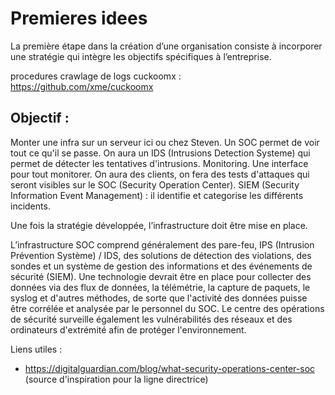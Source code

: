 # Premieres idees

La première étape dans la création d’une organisation consiste à incorporer une stratégie qui intègre les objectifs spécifiques à l’entreprise.

procedures
crawlage de logs
cuckoomx : https://github.com/xme/cuckoomx


## Objectif :

Monter une infra sur un serveur ici ou chez Steven. Un SOC permet de voir tout ce qu'il se passe. On aura un IDS (Intrusions Detection Systeme) qui permet de détecter les tentatives d'intrusions. Monitoring.
Une interface pour tout monitorer. On aura des clients, on fera des tests d'attaques qui seront visibles sur le SOC (Security Operation Center).
SIEM (Security Information Event Management) : il identifie et categorise les différents incidents.

Une fois la stratégie développée, l’infrastructure doit être mise en place.

L’infrastructure SOC comprend généralement des pare-feu, IPS (Intrusion Prévention Système) / IDS, des solutions de détection des violations, des sondes et un système de gestion des informations et des événements de sécurité (SIEM). Une technologie devrait être en place pour collecter des données via des flux de données, la télémétrie, la capture de paquets, le syslog et d'autres méthodes, de sorte que l'activité des données puisse être corrélée et analysée par le personnel du SOC. 
Le centre des opérations de sécurité surveille également les vulnérabilités des réseaux et des ordinateurs d'extrémité afin de protéger l'environnement.

Liens utiles :

- https://digitalguardian.com/blog/what-security-operations-center-soc  (source d'inspiration pour la ligne directrice)
